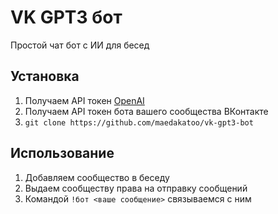 # VK GPT3 бот

Простой чат бот с ИИ для бесед

## Установка
1. Получаем API токен [OpenAI](https://openai.com/api/)
2. Получаем API токен бота вашего сообщества ВКонтакте
3. `git clone https://github.com/maedakatoo/vk-gpt3-bot`
## Использование

1. Добавляем сообщество в беседу
2. Выдаем сообществу права на отправку сообщений
3. Командой `!бот <ваше сообщение>` связываемся с ним
